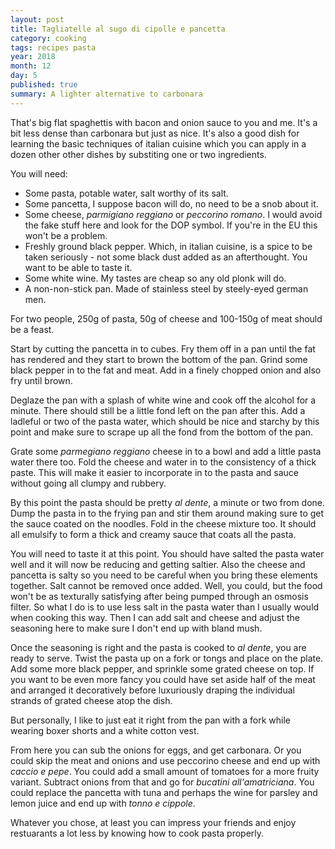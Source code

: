 ```yaml
---
layout: post
title: Tagliatelle al sugo di cipolle e pancetta
category: cooking
tags: recipes pasta
year: 2018
month: 12
day: 5
published: true
summary: A lighter alternative to carbonara
---
```


That's big flat spaghettis with bacon and onion sauce to you and me. It's a bit
less dense than carbonara but just as nice. It's also a good dish for learning
the basic techniques of italian cuisine which you can apply in a dozen other
other dishes by substiting one or two ingredients.

You will need:
- Some pasta, potable water, salt worthy of its salt.
- Some pancetta, I suppose bacon will do, no need to be a snob about it.
- Some cheese, *parmigiano reggiano* or *peccorino romano*. I would avoid the fake
  stuff here and look for the DOP symbol. If you're in the EU this won't be a
  problem.
- Freshly ground black pepper. Which, in italian cuisine, is a spice to be
  taken seriously - not some black dust added as an afterthought. You want to be
  able to taste it.
- Some white wine. My tastes are cheap so any old plonk will do.
- A non-non-stick pan. Made of stainless steel by steely-eyed german men.

For two people, 250g of pasta, 50g of cheese and 100-150g of meat should be a
feast.

Start by cutting the pancetta in to cubes. Fry them off in a pan until the fat
has rendered and they start to brown the bottom of the pan. Grind some black
pepper in to the fat and meat.  Add in a finely chopped onion and also fry
until brown.

Deglaze the pan with a splash of white wine and cook off the alcohol for a
minute. There should still be a little fond left on the pan after this. Add a
ladleful or two of the pasta water, which should be nice and starchy by this
point and make sure to scrape up all the fond from the bottom of the pan.

Grate some *parmegiano reggiano* cheese in to a bowl and add a little pasta water
there too.  Fold the cheese and water in to the consistency of a thick paste.
This will make it easier to incorporate in to the pasta and sauce without going
all clumpy and rubbery.

By this point the pasta should be pretty *al dente*, a minute or two from done.
Dump the pasta in to the frying pan and stir them around making sure to get the
sauce coated on the noodles. Fold in the cheese mixture too. It should all
emulsify to form a thick and creamy sauce that coats all the pasta.

You will need to taste it at this point. You should have salted the pasta water
well and it will now be reducing and getting saltier. Also the cheese and
pancetta is salty so you need to be careful when you bring these elements
together. Salt cannot be removed once added. Well, you could, but the food
won't be as texturally satisfying after being pumped through an osmosis filter.
So what I do is to use less salt in the pasta water than I usually would when
cooking this way.  Then I can add salt and cheese and adjust the seasoning here
to make sure I don't end up with bland mush.

Once the seasoning is right and the pasta is cooked to *al dente*, you are ready
to serve. Twist the pasta up on a fork or tongs and place on the plate.
Add some more black pepper, and sprinkle some grated cheese on top. If you want
to be even more fancy you could have set aside half of the meat and arranged it
decoratively before luxuriously draping the individual strands of grated cheese
atop the dish.

But personally, I like to just eat it right from the pan with a fork while
wearing boxer shorts and a white cotton vest.

From here you can sub the onions for eggs, and get carbonara. Or you could skip
the meat and onions and use peccorino cheese and end up with *caccio e pepe*. You
could add a small amount of tomatoes for a more fruity variant. Subtract onions
from that and go for *bucatini all'amatriciana*. You could replace the pancetta
with tuna and perhaps the wine for parsley and lemon juice and end up with
*tonno e cippole*.

Whatever you chose, at least you can impress your friends and enjoy restuarants
a lot less by knowing how to cook pasta properly.
